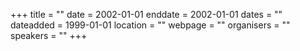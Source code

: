 +++
title = ""
date = 2002-01-01
enddate = 2002-01-01
dates = ""
dateadded = 1999-01-01
location = ""
webpage = ""
organisers = ""
speakers = ""
+++
